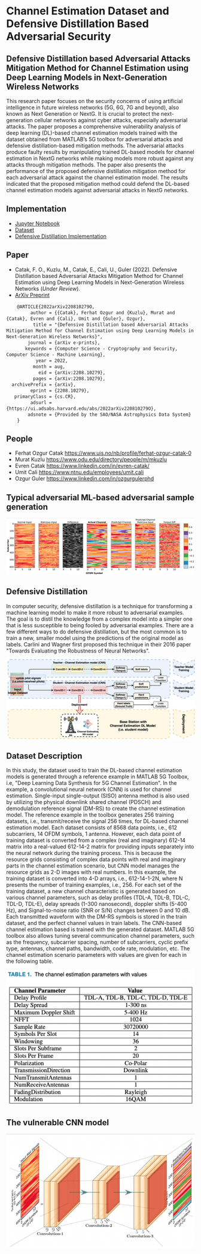 # Channel Estimation Dataset and Defensive Distillation Based Adversarial Security
## Defensive Distillation based Adversarial Attacks Mitigation Method for Channel Estimation using Deep Learning  Models in Next-Generation Wireless Networks

This research paper focuses on the security concerns of using artificial intelligence in future wireless networks (5G, 6G, 7G and beyond), also known as Next Generation or NextG. It is crucial to protect the next-generation cellular networks against cyber attacks, especially adversarial attacks. The paper proposes a comprehensive vulnerability analysis of deep learning (DL)-based channel estimation models trained with the dataset obtained from MATLAB’s 5G toolbox for adversarial attacks and defensive distillation-based mitigation methods. The adversarial attacks produce faulty results by manipulating trained DL-based models for channel estimation in NextG networks while making models more robust against any attacks through mitigation methods. The paper also presents the performance of the proposed defensive distillation mitigation method for each adversarial attack against the channel estimation model. The results indicated that the proposed mitigation method could defend the DL-based channel estimation models against adversarial attacks in NextG networks.

## Implementation
- [Jupyter Notebook](https://github.com/ocatak/6g-channel-estimation-dataset/blob/main/Channel_Estimation_Attacks_Github.ipynb)
- [Dataset](https://github.com/ocatak/6g-channel-estimation-dataset/blob/main/data.mat)
- [Defensive Distillation Implementation](https://github.com/ocatak/6g-channel-estimation-dataset/blob/main/util_defdistill.py)

## Paper
* Catak, F. O., Kuzlu, M., Catak, E., Cali, U., Guler (2022). Defensive Distillation based Adversarial Attacks Mitigation Method for Channel Estimation using Deep Learning  Models in Next-Generation Wireless Networks (*Under Review*).
* [ArXiv Preprint](https://arxiv.org/abs/2208.10279)

```
    @ARTICLE{2022arXiv220810279O,
         author = {{Catak}, Ferhat Ozgur and {Kuzlu}, Murat and {Catak}, Evren and {Cali}, Umit and {Guler}, Ozgur},
          title = "{Defensive Distillation based Adversarial Attacks Mitigation Method for Channel Estimation using Deep Learning Models in Next-Generation Wireless Networks}",
        journal = {arXiv e-prints},
       keywords = {Computer Science - Cryptography and Security, Computer Science - Machine Learning},
           year = 2022,
          month = aug,
            eid = {arXiv:2208.10279},
          pages = {arXiv:2208.10279},
  archivePrefix = {arXiv},
         eprint = {2208.10279},
   primaryClass = {cs.CR},
         adsurl = {https://ui.adsabs.harvard.edu/abs/2022arXiv220810279O},
        adsnote = {Provided by the SAO/NASA Astrophysics Data System}
    }
```

## People
- Ferhat Ozgur Catak https://www.uis.no/nb/profile/ferhat-ozgur-catak-0
- Murat Kuzlu https://www.odu.edu/directory/people/m/mkuzlu
- Evren Catak https://www.linkedin.com/in/evren-catak/
- Umit Cali https://www.ntnu.edu/employees/umit.cali
- Ozgur Guler https://www.linkedin.com/in/ozgurgulerphd


## Typical adversarial ML-based adversarial sample generation
![Adversarial Example](https://github.com/ocatak/6g-channel-estimation-dataset/raw/main/typical_adv.png)

## Defensive Distillation

In computer security, defensive distillation is a technique for transforming a machine learning model to make it more robust to adversarial examples. The goal is to distil the knowledge from a complex model into a simpler one that is less susceptible to being fooled by adversarial examples. There are a few different ways to do defensive distillation, but the most common is to train a new, smaller model using the predictions of the original model as labels. Carlini and Wagner first proposed this technique in their 2016 paper "Towards Evaluating the Robustness of Neural Networks".

![Defensive Distillation](https://github.com/ocatak/6g-channel-estimation-dataset/raw/main/6g-defense-channel_estimation_distill.png)


## Dataset Description

In this study, the dataset used to train the DL-based channel estimation models is generated through a reference example in MATLAB 5G Toolbox, i.e, "Deep Learning Data Synthesis for 5G Channel Estimation". In the example, a convolutional neural network (CNN) is used for channel estimation. Single-input single-output (SISO) antenna method is also used by utilizing the physical downlink shared channel (PDSCH) and demodulation reference signal (DM-RS) to create the channel estimation model.  The reference example in the toolbox generates 256 training datasets, i.e., transmit/receive the signal 256 times, for DL-based channel estimation model. Each dataset consists of 8568 data points, i.e., 612 subcarriers, 14 OFDM symbols,  1 antenna. However, each data point of training dataset is converted from a complex (real and imaginary) 612-14 matrix into a real-valued 612-14-2 matrix for providing inputs separately into the neural network during the training process. This is because the resource grids consisting of complex data points with real and imaginary parts in the channel estimation scenario, but CNN model manages the resource grids as 2-D images with real numbers. In this example, the training dataset is converted into 4-D arrays, i.e., 612-14-1-2N, where N presents the number of training examples, i.e., 256.  For each set of the training dataset, a new channel characteristic is generated based on various channel parameters, such as delay profiles (TDL-A, TDL-B, TDL-C, TDL-D, TDL-E), delay spreads (1-300 nanosecond), doppler shifts (5-400 Hz), and Signal-to-noise ratio (SNR or S/N) changes between 0 and 10 dB. Each transmitted waveform with the DM-RS symbols is stored in the train dataset, and the perfect channel values in train labels. The CNN-based channel estimation based is trained with the generated dataset. MATLAB 5G toolbox also allows tuning several communication channel parameters, such as the frequency, subcarrier spacing, number of subcarriers, cyclic prefix type, antennas, channel paths, bandwidth,  code rate, modulation, etc. The channel estimation scenario parameters with values are given for each in the following table.

![Defensive Distillation](https://github.com/ocatak/6g-channel-estimation-dataset/raw/main/channel_est_param.png)


## The vulnerable CNN model

![Defensive Distillation](https://github.com/ocatak/6g-channel-estimation-dataset/raw/main/model_plot.png)





